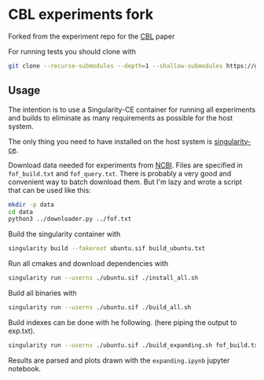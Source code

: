 # CBL experiments fork

Forked from the experiment repo for the [CBL](https://github.com/imartayan/CBL) paper

For running tests you should clone with 
```sh
git clone --recurse-submodules --depth=1 --shallow-submodules https://github.com/saskeli/CBL_experiments.git
```

## Usage

The intention is to use a Singularity-CE container for running all experiments and builds to eliminate as many requirements as possible for the host system.

The only thing you need to have installed on the host system is [singularity-ce](https://github.com/sylabs/singularity).

Download data needed for experiments from [NCBI](https://www.ncbi.nlm.nih.gov/). Files are specified in `fof_build.txt` and `fof_query.txt`. There is probably a very good and convenient way to batch download them. But I'm lazy and wrote a script that can be used like this:
```bash
mkdir -p data
cd data
python3 ../downloader.py ../fof.txt
```

Build the singularity container with
```bash
singularity build --fakeroot ubuntu.sif build_ubuntu.txt 
```

Run all cmakes and download dependencies with
```bash
singularity run --userns ./ubuntu.sif ./install_all.sh
```

Build all binaries with
```bash
singularity run --userns ./ubuntu.sif ./build_all.sh
```

Build indexes can be done with he following. (here piping the output to exp.txt).
```bash
singularity run --userns ./ubuntu.sif ./build_expanding.sh fof_build.txt data out &> exp.txt
```

Results are parsed and plots drawn with the `expanding.ipynb` jupyter notebook.
